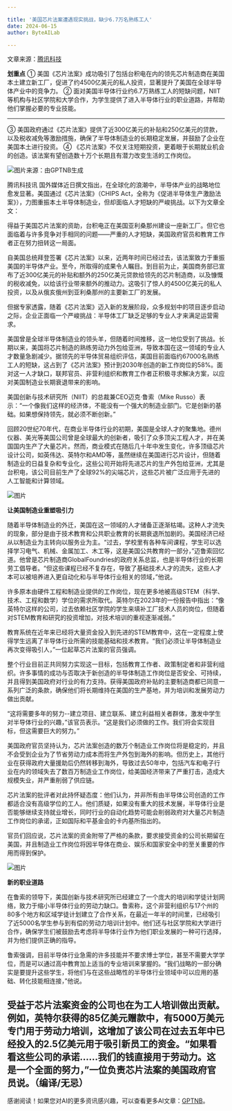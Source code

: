 ```yaml
---

title: '美国芯片法案遭遇现实挑战，缺少6.7万名熟练工人'
date: 2024-06-15
author: ByteAILab

---
```


文章来源：[腾讯科技](https://mp.weixin.qq.com/s/aVjkULDnQ2qJrkwMEe-Gag)

**划重点**
① 美国《芯片法案》成功吸引了包括台积电在内的领先芯片制造商在美国本土建立新工厂，促进了约4500亿美元的私人投资，显著提升了美国在全球半导体产业中的竞争力。
② 面对美国半导体行业约6.7万熟练工人的短缺问题，NIIT等机构与社区学院和大学合作，为学生提供了进入半导体行业的职业道路，并帮助他们掌握必要的专业技能。

---

③ 美国政府通过《芯片法案》提供了近300亿美元的补贴和250亿美元的贷款，以及税收减免等激励措施，确保了半导体制造业的长期稳定发展，并鼓励了企业在美国本土进行投资。
④ 《芯片法案》不仅关注短期投资，更着眼于长期就业机会的创造。该法案有望创造数十万个长期且有潜力改变生活的工作岗位。

![图片来源：由GPTNB生成](http://www.jesonc.com/upload/3B33CB85B496C0CB6FBA4C2BD79320AD/1718262855046/Fsa1mOFSa0kgjPTGdlEqaiztIme3.png)

腾讯科技讯 国外媒体近日撰文指出，在全球化的浪潮中，半导体产业的战略地位愈发显著。美国通过《芯片法案》（CHIPS Act，全称为《促进半导体生产激励法案》），力图重振本土半导体制造业，但却面临人才短缺的严峻挑战。以下为文章全文：

得益于美国芯片法案的资助，台积电正在美国亚利桑那州建设一座新工厂。但它也面临着与许多竞争对手相同的问题——严重的人才短缺，美国政府官员和教育工作者正在努力扭转这一局面。

自美国总统拜登签署《芯片法案》以来，近两年时间已经过去，该法案致力于重振美国的半导体产业。至今，所取得的成果令人瞩目。到目前为止，美国商务部已宣布了近300亿美元的补贴和额外的250亿美元贷款给领先的芯片制造商，以及慷慨的税收减免，以给该行业带来额外的推动力。这吸引了惊人的4500亿美元的私人投资，以及从俄亥俄州到亚利桑那州的主要新工厂的发展。

但据专家透露，随着《芯片法案》迈入新的发展阶段，众多规划中的项目逐步启动之际，企业正面临一个严峻挑战：半导体工厂缺乏足够的专业人才来满足运营需求。

美国曾是全球半导体制造业的领头羊，但随着时间推移，这一地位受到了挑战。长期以来，美国将芯片制造的熟练劳动力外包给亚洲，导致本国在这一领域的专业人才数量急剧减少。据领先的半导体贸易组织评估，美国目前面临约67000名熟练工人的短缺，这占到了《芯片法案》预计到2030年创造的新工作岗位的58%。面对这一人才缺口，联邦官员、非营利组织和教育工作者正积极寻求解决方案，以应对美国制造业长期衰退带来的影响。

美国创新与技术研究所（NIIT）的总裁兼CEO迈克·鲁索（Mike Russo）表示：“一个像我们这样的经济体，不能没有一个强大的制造业部门。它是创新的基础。如果想保持领先，就必须不断创新。”

回顾20世纪70年代，在商业半导体行业的初期，美国是全球人才的聚集地。德州仪器、美光等美国公司曾是全球最大的创新者，吸引了众多顶尖工程人才，并在美国国内生产了大量芯片。然而，商业模式在随后几十年中发生变化，许多顶级芯片设计公司，如英伟达、英特尔和AMD等，虽然继续在美国进行芯片设计，但随着制造业的日益复杂和专业化，这些公司开始将先进芯片的生产外包给亚洲，尤其是台积电，该公司目前生产了全球92%的尖端芯片，这些芯片被广泛应用于先进的人工智能和计算领域。

![图片](http://www.jesonc.com/FtwLaXJEoPa9r0bAvtOs1WWY6hmS)

**让美国制造业重塑吸引力**

随着半导体制造业的外迁，美国在这一领域的人才储备正逐渐枯竭。这种人才流失的现象，部分是由于技术教育和公共职业教育的长期衰退所加剧的。美国经济已经从以制造业为主转向以服务业为主。“过去，学校里有各种车间课程，学生可以选择学习电气、机械、金属加工、木工等，这是美国公共教育的一部分，”迈鲁索回忆道。他曾是芯片制造商GlobalFoundries的政府关系总监，也是半导体行业的长期劳工倡导者。“但这些课程已经不复存在，导致了基础技术人才的流失，这些人才本可以被培养进入更自动化和与半导体行业相关的领域，”他说。

许多原本由硬件工程和制造业提供的工作岗位，现在更多地被高级STEM（科学、技术、工程和数学）学位的需求所取代。英特尔在2023年的一份报告中指出：“像英特尔这样的公司，过去依赖社区学院的学生来填补工厂技术人员的岗位，但随着对STEM教育和研究的投资增加，对技术培训的重视逐渐减弱。”

教育系统在近年来已经将大量资金投入到先进的STEM教育中，这在一定程度上使得学生远离了半导体行业所需的技能基础和技术教育。“我们必须让半导体制造业再次变得吸引人，”一位起草芯片法案的官员强调。

整个行业目前正共同努力实现这一目标，包括教育工作者、政策制定者和非营利组织。许多事情的成功与否取决于新创造的半导体制造工作岗位是否安全、可持续，并且得到美国政府对行业的有力支持。获得美国政府补贴的主要制造商都已同意一系列广泛的条款，确保他们将长期维持在美国的生产基地，并为培训和发展劳动力做出贡献。

“这将需要多年的努力--建立项目、建立联系、建立利益相关者群体，激发中学生对半导体行业的兴趣，”该官员表示。“这是我们必须做的工作。我们将会实现目标，但这需要巨大的努力。”

美国政府官员坚持认为，芯片法案创造的数万个制造业工作岗位将是稳定的，并且不会受到企业为了节省劳动力成本而将生产外包到海外的影响。但历史上，其他行业在获得政府大量援助后仍然转移到海外，导致过去50年中，包括汽车和电子行业在内的领域失去了数百万制造业工作岗位，给美国经济带来了严重打击，造成大规模失业，并严重削弱了供应链。

芯片法案的批评者对此持怀疑态度：他们认为，并非所有由半导体公司创造的工作都适合没有高级学位的工人。他们质疑，如果没有重大的技术发展，半导体行业是否能够继续支持就业增长，同时行业的自动化趋势可能会削弱政府对大量芯片制造工作岗位的承诺，正如国际和平基金会的卡内基所指出的。

官员们回应说，芯片法案的资金附带了严格的条款，要求接受资金的公司长期留在美国，并且制造业工作岗位将因半导体在商业、娱乐和国家安全中的至关重要的作用而得到保护。

![图片](http://www.jesonc.com/FktJURnvyg2geuop25lbrADjGtSr)

**新的职业道路**

在鲁索的领导下，美国创新与技术研究所已经建立了一个庞大的培训和学徒计划网络，致力于缩小半导体行业的劳动力缺口。鲁索称，这个非营利组织与17个州的80多个地方和区域学徒计划建立了合作关系，在最近一年半的时间里，已经吸引了近5000名学生参与到有偿的劳动力培训计划中。他们还与社区学院和大学进行合作，确保学生们被鼓励去考虑将半导体行业作为他们职业发展的一种可行选择，并为他们提供正确的指导。

鲁索强调，目前半导体行业急需的许多技能并不要求博士学位，甚至不需要大学学位，而是可以通过高中教育加上适当的专业培训来掌握的。“我们战略的一部分确实是要提升这些学生，将他们与在这些战略性的半导体行业领域中可以应用的基础、转化技能相连接，”他说。

受益于芯片法案资金的公司也在为工人培训做出贡献。例如，英特尔获得的85亿美元赠款中，有5000万美元专门用于劳动力培训，这增加了该公司在过去五年中已经投入的2.5亿美元用于吸引新员工的资金。“如果看看这些公司的承诺……我们的钱直接用于劳动力。这是一个全面的努力，”一位负责芯片法案的美国政府官员说。（编译/无忌）
---
感谢阅读！如果您对AI的更多资讯感兴趣，可以查看更多AI文章：[GPTNB](https://gptnb.com)。